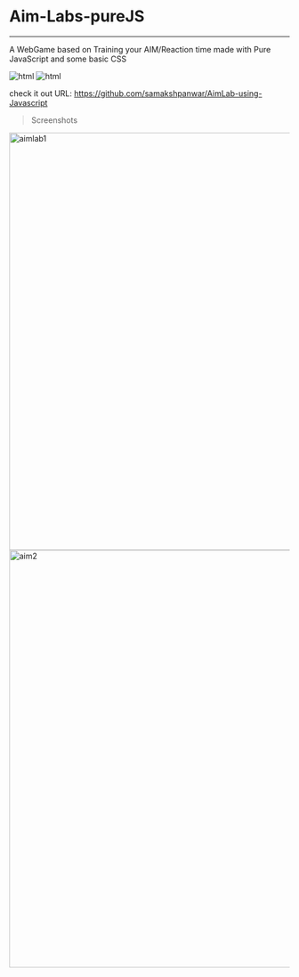 # Aim-Labs-pureJS
-----------------------
A WebGame based on Training your AIM/Reaction time made with Pure JavaScript and some basic CSS

<img src="https://img.shields.io/badge/HTML5-E34F26?style=for-the-badge&logo=html5&logoColor=white" alt="html"> <img src="https://img.shields.io/badge/JavaScript-F7DF1E?style=for-the-badge&logo=javascript&logoColor=black" alt="html">

check it out URL: https://github.com/samakshpanwar/AimLab-using-Javascript

>Screenshots

<img src="https://i.ibb.co/020LPXC/aimlab1.png" alt="aimlab1" width=750px border="0">
<img src="https://i.ibb.co/xLwhvcb/aim2.png" alt="aim2" width=750px border="0">
